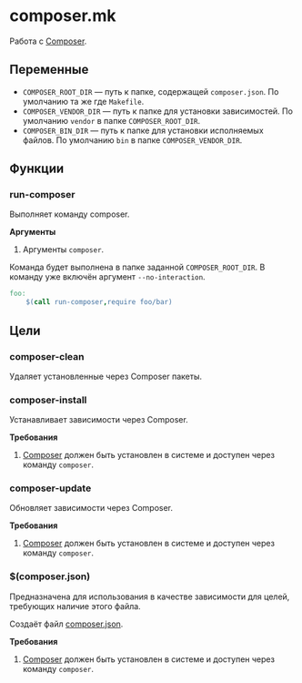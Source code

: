 # composer.mk

Работа с [Composer](https://getcomposer.org/).

## Переменные

- `COMPOSER_ROOT_DIR` — путь к папке, содержащей `composer.json`. По умолчанию та же где `Makefile`.
- `COMPOSER_VENDOR_DIR` — путь к папке для установки зависимостей. По умолчанию `vendor` в папке
  `COMPOSER_ROOT_DIR`.
- `COMPOSER_BIN_DIR` — путь к папке для установки исполняемых файлов. По умолчанию `bin` в папке
  `COMPOSER_VENDOR_DIR`. 

## Функции

### run-composer

Выполняет команду composer.

**Аргументы**

1. Аргументы `composer`.

Команда будет выполнена в папке заданной `COMPOSER_ROOT_DIR`. В команду уже включён аргумент
`--no-interaction`. 

```makefile
foo:
    $(call run-composer,require foo/bar)
```

## Цели

### composer-clean

Удаляет установленные через Composer пакеты.

### composer-install

Устанавливает зависимости через Composer.

**Требования**

1. [Composer](https://getcomposer.org/) должен быть установлен в системе и доступен через команду
   `composer`.

### composer-update

Обновляет зависимости через Composer.

**Требования**

1. [Composer](https://getcomposer.org/) должен быть установлен в системе и доступен через команду
   `composer`.


### $(composer.json)

Предназначена для использования в качестве зависимости для целей, требующих наличие этого файла.

Создаёт файл [composer.json](https://getcomposer.org/doc/01-basic-usage.md#composer-json-project-setup). 

**Требования**

1. [Composer](https://getcomposer.org/) должен быть установлен в системе и доступен через команду
   `composer`.
